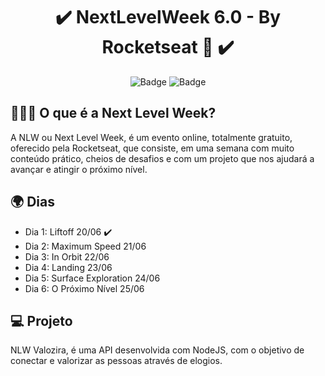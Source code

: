 <h1 align="center">✔️ NextLevelWeek 6.0 - By Rocketseat 🚀 ✔️</h1>

<p align="center">	
<img src="https://img.shields.io/github/last-commit/ericneves/nlw-together" alt="Badge">

<img src="https://img.shields.io/github/license/ericneves/nlw-together" alt="Badge">

</p>

<h2>🙇🏻‍♂️ O que é a Next Level Week?</h2>

<p>A NLW ou Next Level Week, é um evento online, totalmente gratuito, oferecido pela Rocketseat, que consiste, em uma semana com muito conteúdo prático, cheios de desafios e com um projeto que nos ajudará a avançar e atingir o próximo nível.</p>

<h2>🌍 Dias</h2>

<ul>
    <li>Dia 1: Liftoff 20/06 ✔️</li>
    <li>Dia 2: Maximum Speed 21/06 </li>
    <li>Dia 3: In Orbit 22/06 </li>
    <li>Dia 4: Landing 23/06 </li>
    <li>Dia 5: Surface Exploration 24/06 </li>
    <li>Dia 6: O Próximo Nível 25/06 </li>
</ul>

<h2>💻 Projeto</h2>

<p>NLW Valozira, é uma API desenvolvida com NodeJS, com o objetivo de conectar e valorizar as pessoas através de elogios.</p>
